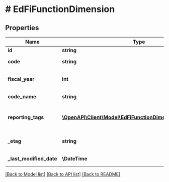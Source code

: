 # # EdFiFunctionDimension

## Properties

Name | Type | Description | Notes
------------ | ------------- | ------------- | -------------
**id** | **string** |  | [optional]
**code** | **string** | The code representation of the account function dimension. |
**fiscal_year** | **int** | The fiscal year for which the account function dimension is valid. |
**code_name** | **string** | A description of the account function dimension. | [optional]
**reporting_tags** | [**\OpenAPI\Client\Model\EdFiFunctionDimensionReportingTag[]**](EdFiFunctionDimensionReportingTag.md) | An unordered collection of functionDimensionReportingTags. Optional tag for accountability reporting. | [optional]
**_etag** | **string** | A unique system-generated value that identifies the version of the resource. | [optional]
**_last_modified_date** | **\DateTime** | The date and time the resource was last modified. | [optional]

[[Back to Model list]](../../README.md#models) [[Back to API list]](../../README.md#endpoints) [[Back to README]](../../README.md)
